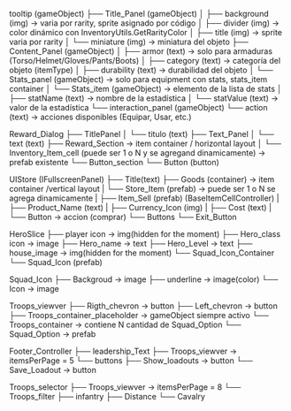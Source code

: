 tooltip (gameObject)
├── Title_Panel (gameObject)
│   ├── background (img) -> varia por rarity, sprite asignado por código
│   ├── divider (img) -> color dinámico con InventoryUtils.GetRarityColor
│   ├── title (img) -> sprite varia por rarity
│   └── miniature (img) -> miniatura del objeto
├── Content_Panel (gameObject)
│   ├── armor (text) -> solo para armaduras (Torso/Helmet/Gloves/Pants/Boots)
│   ├── category (text) -> categoría del objeto (itemType)
│   ├── durability (text) -> durabilidad del objeto
│   └── Stats_panel (gameObject) -> solo para equipment con stats, stats_item container
│       └── Stats_item (gameObject) -> elemento de la lista de stats
│           ├── statName (text) -> nombre de la estadística
│           └── statValue (text) -> valor de la estadística
└── interaction_panel (gameObject)
    └── action (text) -> acciones disponibles (Equipar, Usar, etc.)


Reward_Dialog
├── TitlePanel
│   └──  titulo (text)
├── Text_Panel 
│   └──  text (text)
├── Reward_Section -> item container / horizontal layout
│   └──  Inventory_Item_cell (puede ser 1 o N y se agregand dinamicamente) -> prefab existente
└── Button_section
    └── Button (button)

UIStore (IFullscreenPanel)
├── Title(text)
├── Goods (container) -> item container /vertical layout
|   └── Store_Item (prefab) -> puede ser 1 o N se agrega dinamicamente
|       ├── Item_Sell (prefab) (BaseItemCellController)
|       ├── Product_Name (text)
|       ├── Currency_Icon (img)
|       ├── Cost (text)
|       └── Button -> accion (comprar)
└── Buttons
    └── Exit_Button 

HeroSlice
├── player icon -> img(hidden for the moment)
├── Hero_class icon -> image
├── Hero_name -> text
├── Hero_Level -> text
├── house_image -> img(hidden for the moment)
└── Squad_Icon_Container
    └── Squad_Icon (prefab)

Squad_Icon
├── Backgroud -> image
├── underline -> image(color)
└── Icon -> image


Troops_viewver
├── Rigth_chevron -> button
├── Left_chevron -> button
├── Troops_container_placeholder -> gameObject siempre activo
└── Troops_container -> contiene N cantidad de Squad_Option
       └── Squad_Option -> prefab

Footer_Controller
├── leadership_Text
├── Troops_viewver  -> itemsPerPage = 5
└── buttons
    ├── Show_loadouts -> button
    └── Save_Loadout -> button

Troops_selector
├── Troops_viewver -> itemsPerPage = 8
└── Troops_filter
    ├── infantry 
    ├── Distance
    └── Cavalry